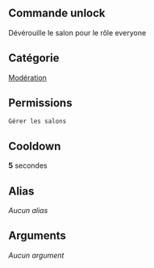 ## Commande unlock
Dévérouille le salon pour le rôle everyone

## Catégorie
[Modération](../categories/moderation.md)

## Permissions
`Gérer les salons`

## Cooldown
**5** secondes

## Alias
*Aucun alias*

## Arguments
*Aucun argument*